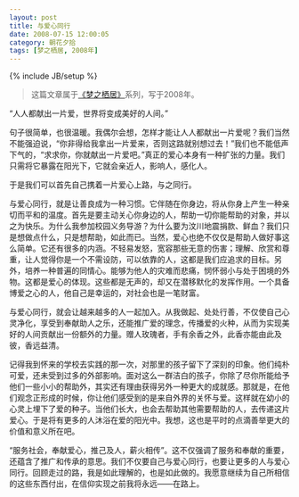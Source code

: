 ```yaml
---
layout: post
title: 与爱心同行
date: 2008-07-15 12:00:05
category: 朝花夕拾
tags: [梦之栖居, 2008年]
---
```

{% include JB/setup %}

> 这篇文章属于[《梦之栖居》](/posts/where-the-dreams-reside/)系列，写于2008年。

<!--more-->

“人人都献出一片爱，世界将变成美好的人间。”

句子很简单，也很温暖。我偶尔会想，怎样才能让人人都献出一片爱呢？我们当然不能强迫说，“你非得给我拿出一片爱来，否则这路就别想过去！”我们也不能低声下气的，“求求你，你就献出一片爱吧。”真正的爱心本身有一种扩张的力量。我们只需将它暴露在阳光下，它就会亲近人，影响人，感化人。

于是我们可以首先自己携着一片爱心上路，与之同行。

与爱心同行，就是让善良成为一种习惯。它伴随在你身边，将从你身上产生一种亲切而平和的温度。首先是要主动关心你身边的人，帮助一切你能帮助的对象，并以之为快乐。为什么我参加校园义务导游？为什么要为汶川地震捐款、鲜血？我们只是想做点什么，只是想帮助，如此而已。当然，爱心也绝不仅仅是帮助人做好事这么简单。它还有很多的内涵。不轻易发怒，宽容那些无意的伤害；理解、欣赏和尊重，让人觉得你是一个不需设防，可以依靠的人，这都是我们应追求的目标。另外，培养一种普遍的同情心。能够为他人的灾难而悲痛，悯怀弱小与处于困境的外物。这都是爱心的体现。这些都是无声的，却又在潜移默化的发挥作用。一个具备博爱之心的人，他自己是幸运的，对社会也是一笔财富。

与爱心同行，就会让越来越多的人一起加入。从我做起、处处行善，不仅使自己心灵净化，享受到奉献助人之乐，还能推广爱的理念，传播爱的火种，从而为实现美好的人间贡献出一份额外的力量。赠人玫瑰者，手有余香之外，此香亦能由此及彼，香远益清。

记得我到怀来的学校去实践的那一次，对那里的孩子留下了深刻的印象。他们纯朴可爱，还未受到过多的外部影响。面对这么一群洁白的孩子，你除了尽你所能给予他们一些小小的帮助外，其实还有理由获得另外一种更大的成就感。那就是，在他们观念正形成的时候，你让他们感受到的是来自外界的关怀与爱。这样就在幼小的心灵上埋下了爱的种子。当他们长大，也会去帮助其他需要帮助的人，去传递这片爱心。于是将有更多的人沐浴在爱的阳光中。我想，这也是平时的点滴善举更大的价值和意义所在吧。

“服务社会，奉献爱心，推己及人，薪火相传”。这不仅强调了服务和奉献的重要，还蕴含了推广和传承的意思。我们不仅要自己与爱心同行，也要让更多的人与爱心同行。回顾走过的路，我是如此理解的，也是如此做的。我愿意继续为自己所相信的这些东西付出，在信仰实现之前我将永远——在路上。